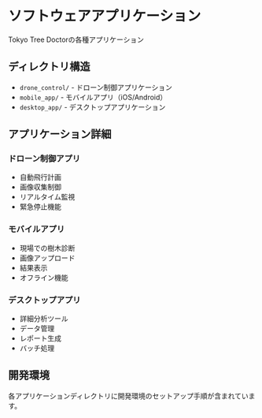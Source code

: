 # ソフトウェアアプリケーション

Tokyo Tree Doctorの各種アプリケーション

## ディレクトリ構造

- `drone_control/` - ドローン制御アプリケーション
- `mobile_app/` - モバイルアプリ（iOS/Android）
- `desktop_app/` - デスクトップアプリケーション

## アプリケーション詳細

### ドローン制御アプリ
- 自動飛行計画
- 画像収集制御
- リアルタイム監視
- 緊急停止機能

### モバイルアプリ
- 現場での樹木診断
- 画像アップロード
- 結果表示
- オフライン機能

### デスクトップアプリ
- 詳細分析ツール
- データ管理
- レポート生成
- バッチ処理

## 開発環境

各アプリケーションディレクトリに開発環境のセットアップ手順が含まれています。 